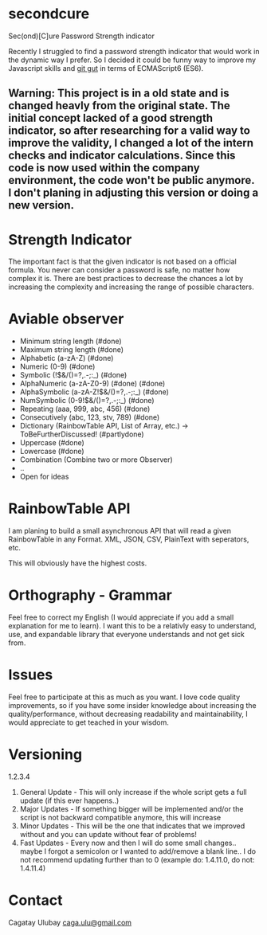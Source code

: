 # secondcure
Sec(ond)[C]ure Password Strength indicator

Recently I struggled to find a password strength indicator that would work in the dynamic way I prefer.
So I decided it could be funny way to improve my Javascript skills and [git gut](http://knowyourmeme.com/memes/git-gud) in terms of ECMAScript6 (ES6).

## Warning: This project is in a old state and is changed heavly from the original state. The initial concept lacked of a good strength indicator, so after researching for a valid way to improve the validity, I changed a lot of the intern checks and indicator calculations. Since this code is now used within the company environment, the code won't be public anymore. I don't planing in adjusting this version or doing a new version.

# Strength Indicator

The important fact is that the given indicator is not based on a official formula.
You never can consider a password is safe, no matter how complex it is.
There are best practices to decrease the chances a lot by increasing the complexity
and increasing the range of possible characters.

# Aviable observer

- Minimum string length (#done)
- Maximum string length (#done)
- Alphabetic (a-zA-Z) (#done)
- Numeric (0-9) (#done)
- Symbolic (!$&/()=?,.-;:_) (#done)
- AlphaNumeric (a-zA-Z0-9) (#done) (#done)
- AlphaSymbolic (a-zA-Z!$&/()=?,.-;:_) (#done)
- NumSymbolic (0-9!$&/()=?,.-;:_) (#done)
- Repeating (aaa, 999, abc, 456) (#done)
- Consecutively (abc, 123, stv, 789) (#done)
- Dictionary (RainbowTable API, List of Array, etc.) -> ToBeFurtherDiscussed! (#partlydone)
- Uppercase (#done)
- Lowercase (#done)
- Combination (Combine two or more Observer)
- ..
- Open for ideas

# RainbowTable API

I am planing to build a small asynchronous API that will read a given RainbowTable
in any Format. XML, JSON, CSV, PlainText with seperators, etc.

This will obviously have the highest costs.

# Orthography - Grammar

Feel free to correct my English (I would appreciate if you add a small explanation for me to learn).
I want this to be a relativly easy to understand, use, and expandable library that everyone understands
and not get sick from.

# Issues

Feel free to participate at this as much as you want. I love code quality improvements, so if
you have some insider knowledge about increasing the quality/performance, without decreasing
readability and maintainability, I would appreciate to get teached in your wisdom.

# Versioning

1.2.3.4

1. General Update - This will only increase if the whole script gets a full update (if this ever happens..)
2. Major Updates - If something bigger will be implemented and/or the script is not backward compatible anymore, this will increase
3. Minor Updates - This will be the one that indicates that we improved without and you can update without fear of problems!
4. Fast Updates - Every now and then I will do some small changes.. maybe I forgot a semicolon or I wanted to add/remove a blank line.. I do not recommend updating further than to 0 (example do: 1.4.11.0, do not: 1.4.11.4)

# Contact

Cagatay Ulubay [<caga.ulu@gmail.com>](mailto://caga.ulu@gmail.com)
